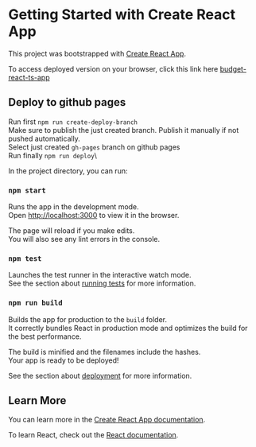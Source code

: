 # Getting Started with Create React App

This project was bootstrapped with [Create React App](https://github.com/facebook/create-react-app).

To access deployed version on your browser, click this link here [budget-react-ts-app](https://denisshtupa.github.io/budget-react-ts-app)

## Deploy to github pages
Run first `npm run create-deploy-branch`\
Make sure to publish the just created branch. Publish it manually if not pushed automatically.\
Select just created `gh-pages` branch on github pages\
Run finally `npm run deploy`\

In the project directory, you can run:

### `npm start`

Runs the app in the development mode.\
Open [http://localhost:3000](http://localhost:3000) to view it in the browser.

The page will reload if you make edits.\
You will also see any lint errors in the console.

### `npm test`

Launches the test runner in the interactive watch mode.\
See the section about [running tests](https://facebook.github.io/create-react-app/docs/running-tests) for more information.

### `npm run build`

Builds the app for production to the `build` folder.\
It correctly bundles React in production mode and optimizes the build for the best performance.

The build is minified and the filenames include the hashes.\
Your app is ready to be deployed!

See the section about [deployment](https://facebook.github.io/create-react-app/docs/deployment) for more information.

## Learn More

You can learn more in the [Create React App documentation](https://facebook.github.io/create-react-app/docs/getting-started).

To learn React, check out the [React documentation](https://reactjs.org/).
